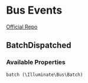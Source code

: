 # Bus Events
[Official Repo](https://github.com/laravel/framework/tree/7.x/src/Illuminate/Bus/Events)

## BatchDispatched

### Available Properties

    batch (\Illuminate\Bus\Batch)
